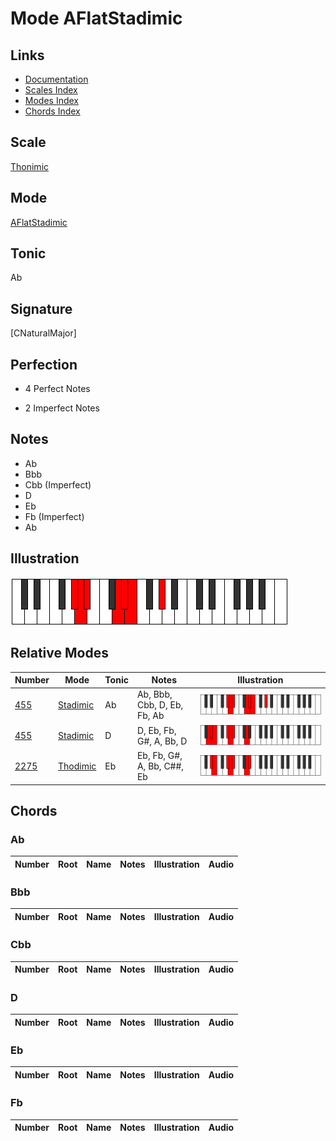 # Mode AFlatStadimic

## Links

- [Documentation](index.md)
- [Scales Index](Scales.md)
- [Modes Index](Modes.md)
- [Chords Index](Chords.md)

## Scale

[Thonimic](ScaleThonimic.md)

## Mode

[AFlatStadimic](ModeAFlatStadimic.md)

## Tonic

Ab

## Signature

[CNaturalMajor]

## Perfection

 - 4 Perfect Notes

 - 2 Imperfect Notes

## Notes

- Ab
- Bbb
- Cbb (Imperfect)
- D
- Eb
- Fb (Imperfect)
- Ab

## Illustration

![AFlatStadimic](ModeAFlatStadimic.png)

## Relative Modes

| Number | Mode | Tonic | Notes | Illustration |
|--------|------|-------|-------|--------------|
| [455](https://ianring.com/musictheory/scales/455) | [Stadimic](ModeStadimic.md) | Ab | Ab, Bbb, Cbb, D, Eb, Fb, Ab | ![AFlatStadimic](ModeAFlatStadimic.png) |
| [455](https://ianring.com/musictheory/scales/455) | [Stadimic](ModeStadimic.md) | D | D, Eb, Fb, G#, A, Bb, D | ![DNaturalStadimic](ModeDNaturalStadimic.png) |
| [2275](https://ianring.com/musictheory/scales/2275) | [Thodimic](ModeThodimic.md) | Eb | Eb, Fb, G#, A, Bb, C##, Eb | ![EFlatThodimic](ModeEFlatThodimic.png) |

## Chords

### Ab

| Number | Root | Name | Notes | Illustration | Audio |
|--------|------|------|-------|--------------|-------|

### Bbb

| Number | Root | Name | Notes | Illustration | Audio |
|--------|------|------|-------|--------------|-------|

### Cbb

| Number | Root | Name | Notes | Illustration | Audio |
|--------|------|------|-------|--------------|-------|

### D

| Number | Root | Name | Notes | Illustration | Audio |
|--------|------|------|-------|--------------|-------|

### Eb

| Number | Root | Name | Notes | Illustration | Audio |
|--------|------|------|-------|--------------|-------|

### Fb

| Number | Root | Name | Notes | Illustration | Audio |
|--------|------|------|-------|--------------|-------|

